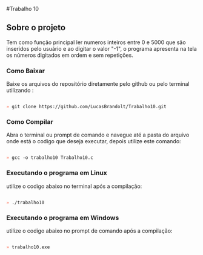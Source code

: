 #Trabalho 10
## Sobre o projeto 
Tem como função principal ler numeros inteiros entre 0 e 5000 que são inseridos pelo usuário e ao digitar o valor "-1", o programa apresenta na tela os números digitados em ordem e sem repetições.

### Como Baixar 
  Baixe os arquivos do repositório diretamente pelo github ou pelo terminal utilizando :
  
<code>
<span style="color: tomato">»</span> git clone https://github.com/LucasBrandolt/Trabalho10.git
</code>


### Como Compilar
Abra o terminal ou prompt de comando e navegue até a pasta do arquivo onde está o codigo que deseja executar, depois utilize este comando:

<code>
<span style="color: tomato">»</span> gcc -o trabalho10 Trabalho10.c
</code>


### Executando o programa em Linux
utilize o codigo abaixo no terminal após a compilação:

<code>
<span style="color: tomato">»</span> ./trabalho10
</code>


### Executando o programa em Windows
utilize o codigo abaixo no prompt de comando após a compilação:

<code>
<span style="color: tomato">»</span> trabalho10.exe
</code>
